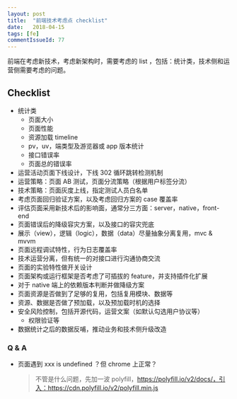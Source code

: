 ```yaml
---
layout: post
title:  "前端技术考虑点 checklist"
date:   2018-04-15
tags: [fe]
commentIssueId: 77
---
```




前端在考虑新技术，考虑新架构时，需要考虑的 list ，包括：统计类，技术侧和运营侧需要考虑的问题。



## Checklist

* 统计类
  * 页面大小
  * 页面性能
  * 资源加载 timeline
  * pv，uv，端类型及游览器或 app 版本统计
  * 接口错误率
  * 页面总的错误率
* 运营活动页面下线设计，下线 302 循环跳转检测机制
* 运营策略：页面 AB 测试，页面分流策略（根据用户标签分流）
* 技术策略：页面灰度上线，指定测试人员白名单
* 考虑页面回归验证方案，以及考虑回归方案的 case 覆盖率
* 评估页面采用新技术后的影响面，通常分三方面：server，native，front-end
* 页面错误后的降级容灾方案，以及接口的容灾兜底
* 展示（view），逻辑（logic），数据（data）尽量抽象分离复用，mvc & mvvm
* 页面远程调试特性，行为日志覆盖率
* 技术运营分离，但有统一的对接口进行沟通协商交流
* 页面的实验特性做开关设计
* 页面架构或运行框架是否考虑了可插拔的 feature，并支持插件化扩展
* 对于 native 端上的依赖版本判断并做降级方案
* 页面资源是否做到了足够的复用，包括复用模块、数据等
* 资源、数据是否做了预加载，以及预加载时机的选择
* 安全风险控制，包括开源代码，运营文案（如默认勾选用户协议等）
  * 权限验证等
* 数据统计之后的数据反哺，推动业务和技术侧升级改造



### Q & A

* 页面遇到 xxx is undefined ？但 chrome 上正常？

  > 不管是什么问题，先加一波 polyfill，https://polyfill.io/v2/docs/，引入：https://cdn.polyfill.io/v2/polyfill.min.js